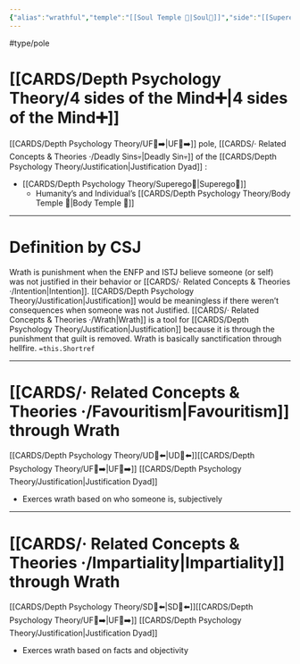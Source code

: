 ```yaml
---
{"alias":"wrathful","temple":"[[Soul Temple 👥|Soul👥]]","side":"[[Superego👹|👹]]","dg-publish":true,"permalink":"/cards/related-concepts-and-theories/wrath/","dgPassFrontmatter":true,"created":"2022-12-31T17:35:54.658+01:00","updated":"2023-05-04T17:51:05.059+02:00"}
---
```


#type/pole 

# [[CARDS/Depth Psychology Theory/4 sides of the Mind➕\|4 sides of the Mind➕]]
[[CARDS/Depth Psychology Theory/UF👤➡️\|UF👤➡️]] pole, [[CARDS/· Related Concepts & Theories ·/Deadly Sins💀\|Deadly Sin💀]] of the [[CARDS/Depth Psychology Theory/Justification\|Justification Dyad]]  :
- [[CARDS/Depth Psychology Theory/Superego👹\|Superego👹]] 
	- Humanity’s and Individual’s [[CARDS/Depth Psychology Theory/Body Temple 🌳\|Body Temple 🌳]] 
---
# Definition by CSJ

<div class="transclusion internal-embed is-loaded"><div class="markdown-embed">



Wrath is punishment when the ENFP and ISTJ believe someone (or self) was not justified in their behavior or [[CARDS/· Related Concepts & Theories ·/Intention\|Intention]]. [[CARDS/Depth Psychology Theory/Justification\|Justification]] would be meaningless if there weren’t consequences when someone was not Justified. [[CARDS/· Related Concepts & Theories ·/Wrath\|Wrath]] is a tool for [[CARDS/Depth Psychology Theory/Justification\|Justification]] because it is through the punishment that guilt is removed. Wrath is basically sanctification through hellfire. `=this.Shortref` 

</div></div>


---
# [[CARDS/· Related Concepts & Theories ·/Favouritism\|Favouritism]] through Wrath 
[[CARDS/Depth Psychology Theory/UD👤⬅️\|UD👤⬅️]][[CARDS/Depth Psychology Theory/UF👤➡️\|UF👤➡️]] [[CARDS/Depth Psychology Theory/Justification\|Justification Dyad]] 
- Exerces wrath based on who someone is, subjectively 

---
# [[CARDS/· Related Concepts & Theories ·/Impartiality\|Impartiality]] through Wrath 
[[CARDS/Depth Psychology Theory/SD🤸⬅️\|SD🤸⬅️]][[CARDS/Depth Psychology Theory/UF👤➡️\|UF👤➡️]] [[CARDS/Depth Psychology Theory/Justification\|Justification Dyad]] 
- Exerces wrath based on facts and objectivity 